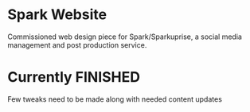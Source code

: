 # Spark Website
Commissioned web design piece for Spark/Sparkuprise, a social media management and post production service.

# Currently FINISHED
Few tweaks need to be made along with needed content updates
